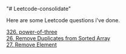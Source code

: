 "# Leetcode-consolidate"

Here are some Leetcode questions i've done. 
<!-- <a href="https://leetcode.com/problems/"></a> <br /> -->
<a href="https://leetcode.com/problems/power-of-three/">326. power-of-three</a> <br />
<a href="https://leetcode.com/problems/remove-duplicates-from-sorted-array/">26. Remove Duplicates from Sorted Array</a> <br />
<a href="https://leetcode.com/problems/remove-element/ ">27. Remove Element </a> <br />